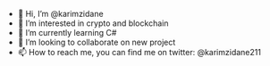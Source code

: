 - 👋 Hi, I’m @karimzidane
- 👀 I’m interested in crypto and blockchain
- 🌱 I’m currently learning C# 
- 💞️ I’m looking to collaborate on new project 
- 📫 How to reach me, you can find me on twitter: @karimzidane211

<!---
karimzidane/karimzidane is a ✨ special ✨ repository because its `README.md` (this file) appears on your GitHub profile.
You can click the Preview link to take a look at your changes.
--->
